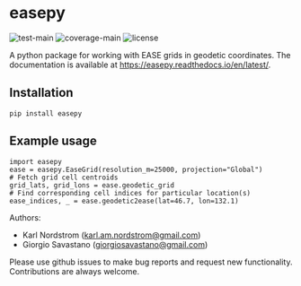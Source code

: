 # easepy

![test-main](https://github.com/karl-nordstrom/easepy/actions/workflows/python-test-main.yml/badge.svg)
![coverage-main](https://img.shields.io/codecov/c/github/karl-nordstrom/easepy)
![license](https://img.shields.io/github/license/karl-nordstrom/easepy)

A python package for working with EASE grids in geodetic coordinates.
The documentation is available at https://easepy.readthedocs.io/en/latest/.

Installation
------------

    pip install easepy

Example usage
-------------

    import easepy
    ease = easepy.EaseGrid(resolution_m=25000, projection="Global")
    # Fetch grid cell centroids
    grid_lats, grid_lons = ease.geodetic_grid
    # Find corresponding cell indices for particular location(s)
    ease_indices, _ = ease.geodetic2ease(lat=46.7, lon=132.1)

Authors:

- Karl Nordstrom (<karl.am.nordstrom@gmail.com>)
- Giorgio Savastano (<giorgiosavastano@gmail.com>)

Please use github issues to make bug reports and request new functionality. Contributions are always welcome.
